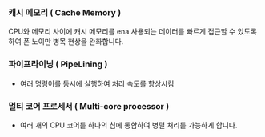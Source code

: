 ### 캐시 메모리 ( Cache Memory )
CPU와 메모리 사이에 캐시 메모리를 ena
사용되는 데이터를 빠르게 접근할 수 있도록 하여 폰 노이만 병목 현상을
완화합니다.
### 파이프라이닝 ( PipeLining )
- 여러 명령어를 동시에 실행하여 처리 속도를 향상시킴
### 멀티 코어 프로세서 ( Multi-core processor )
- 여러 개의 CPU 코어를 하나의 칩에 통합하여 병렬 처리를 가능하게 합니다.
